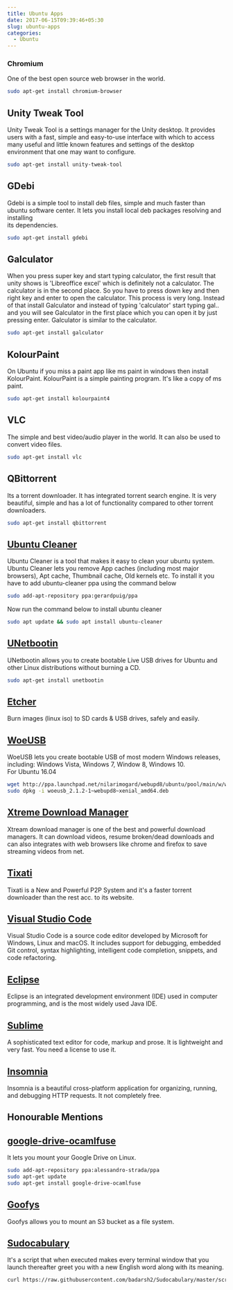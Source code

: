 ```yaml
---
title: Ubuntu Apps
date: 2017-06-15T09:39:46+05:30
slug: ubuntu-apps
categories:
  - Ubuntu
---
```


### Chromium
One of the best open source web browser in the world.

```bash
sudo apt-get install chromium-browser
```


## Unity Tweak Tool
Unity Tweak Tool is a settings manager for the Unity desktop. It provides users with a fast, simple and easy-to-use interface with which to access many useful and little known features and settings of the desktop environment that one may want to configure.

```bash
sudo apt-get install unity-tweak-tool
```


## GDebi
Gdebi is a simple tool to install deb files, simple and much faster than ubuntu software center. It lets you install local deb packages resolving and installing  
its dependencies.

```bash
sudo apt-get install gdebi
```


## Galculator
When you press super key and start typing calculator, the first result that unity shows is 'Libreoffice excel' which is definitely not a calculator. The calculator is in the second place. So you have to press down key and then right key and enter to open the calculator. This process is very long. Instead of that install Galculator and instead of typing 'calculator' start typing gal.. and you will see Galculator in the first place which you can open it by just pressing enter. Galculator is similar to the calculator.

```bash
sudo apt-get install galculator
```


## KolourPaint
On Ubuntu if you miss a paint app like ms paint in windows then install KolourPaint. KolourPaint is a simple painting program. It's like a copy of ms paint.

```bash
sudo apt-get install kolourpaint4
```


## VLC
The simple and best video/audio player in the world. It can also be used to convert video files.

```bash
sudo apt-get install vlc
```


## QBittorrent
Its a torrent downloader. It has integrated torrent search engine. It is very beautiful, simple and has a lot of functionality compared to other torrent downloaders.

```bash
sudo apt-get install qbittorrent
```


## [Ubuntu Cleaner](https://github.com/gerardpuig/ubuntu-cleaner)
Ubuntu Cleaner is a tool that makes it easy to clean your ubuntu system. Ubuntu Cleaner lets you remove App caches (including most major browsers), Apt cache, Thumbnail cache, Old kernels etc. To install it you have to add ubuntu-cleaner ppa using the command below

```bash
sudo add-apt-repository ppa:gerardpuig/ppa
```


Now run the command below to install ubuntu cleaner

```bash
sudo apt update && sudo apt install ubuntu-cleaner
```


## [UNetbootin](http://unetbootin.github.io/)
UNetbootin allows you to create bootable Live USB drives for Ubuntu and other Linux distributions without burning a CD.

```bash
sudo apt-get install unetbootin
```


## [Etcher](https://github.com/resin-io/etcher)
Burn images (linux iso) to SD cards & USB drives, safely and easily.

## [WoeUSB](https://github.com/slacka/WoeUSB)
WoeUSB lets you create bootable USB of most modern Windows releases, including: Windows Vista, Windows 7, Window 8, Windows 10.  
For Ubuntu 16.04

```bash
wget http://ppa.launchpad.net/nilarimogard/webupd8/ubuntu/pool/main/w/woeusb/woeusb_2.1.2-1~webupd8~xenial_amd64.deb
sudo dpkg -i woeusb_2.1.2-1~webupd8~xenial_amd64.deb
```


## [Xtreme Download Manager](http://xdman.sourceforge.net/)
Xtream download manager is one of the best and powerful download managers. It can download videos, resume broken/dead downloads and can also integrates with web browsers like chrome and firefox to save streaming videos from net.

## [Tixati](https://www.tixati.com/)
Tixati is a New and Powerful P2P System and it's a faster torrent downloader than the rest acc. to its website.

## [Visual Studio Code](https://code.visualstudio.com)
Visual Studio Code is a source code editor developed by Microsoft for Windows, Linux and macOS. It includes support for debugging, embedded Git control, syntax highlighting, intelligent code completion, snippets, and code refactoring.

## [Eclipse](http://www.eclipse.org/downloads/eclipse-packages/)
Eclipse is an integrated development environment (IDE) used in computer programming, and is the most widely used Java IDE.

## [Sublime](https://www.sublimetext.com/docs/3/linux_repositories.html#apt)
A sophisticated text editor for code, markup and prose. It is lightweight and very fast. You need a license to use it.

## [Insomnia](https://insomnia.rest)
Insomnia is a beautiful cross-platform application for organizing, running, and debugging HTTP requests. It not completely free.

## **Honourable Mentions**

## [google-drive-ocamlfuse](https://github.com/astrada/google-drive-ocamlfuse)
It lets you mount your Google Drive on Linux.

```bash
sudo add-apt-repository ppa:alessandro-strada/ppa
sudo apt-get update
sudo apt-get install google-drive-ocamlfuse
```

## [Goofys](https://github.com/kahing/goofys)
Goofys allows you to mount an S3 bucket as a file system.

## [Sudocabulary](https://github.com/badarsh2/Sudocabulary)
It's a script that when executed makes every terminal window that you launch thereafter greet you with a new English word along with its meaning.

```bash
curl https://raw.githubusercontent.com/badarsh2/Sudocabulary/master/script.sh | bash
```
